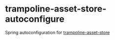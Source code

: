 # trampoline-asset-store-autoconfigure

Spring autoconfiguration for [trampoline-asset-store](../trampoline-asset-store)